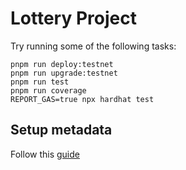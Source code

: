 # Lottery Project

Try running some of the following tasks:

```shell
pnpm run deploy:testnet
pnpm run upgrade:testnet
pnpm run test
pnpm run coverage
REPORT_GAS=true npx hardhat test
```

## Setup metadata
Follow this [guide](https://docs.immutable.com/tutorials/zkevm/build-web-game/create-game-assets/#task-1-set-up-basic-metadata-hosting)

